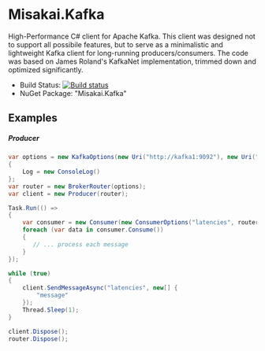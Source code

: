 Misakai.Kafka
=============

High-Performance C# client for Apache Kafka. This client was designed not to support all possibile features, but to serve as a minimalistic and lightweight Kafka client for long-running producers/consumers. The code was based on James Roland's KafkaNet implementation, trimmed down and optimized significantly.

* Build Status: [![Build status](https://ci.appveyor.com/api/projects/status/5yra8edemc5kji46?svg=true)](https://ci.appveyor.com/project/Kelindar/misakai-kafka)
* NuGet Package: "Misakai.Kafka"

Examples
-----------
##### Producer
```csharp
var options = new KafkaOptions(new Uri("http://kafka1:9092"), new Uri("http://kafka2:9092"))
{
    Log = new ConsoleLog()
};
var router = new BrokerRouter(options);
var client = new Producer(router);

Task.Run(() =>
{
    var consumer = new Consumer(new ConsumerOptions("latencies", router));
    foreach (var data in consumer.Consume())
    {
       // ... process each message
    }
});

while (true)
{
    client.SendMessageAsync("latencies", new[] {
        "message"
    });
    Thread.Sleep(1);
}

client.Dispose();
router.Dispose();
```
